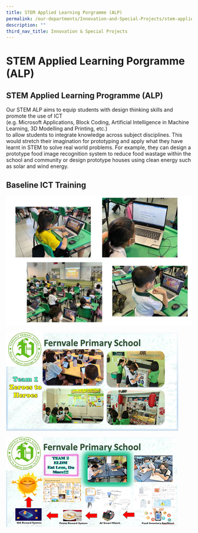 ```yaml
---
title: STEM Applied Learning Porgramme (ALP)
permalink: /our-departments/Innovation-and-Special-Projects/stem-applied-learning-porgramme-alp/
description: ""
third_nav_title: Innovation & Special Projects
---
```

# STEM Applied Learning Porgramme (ALP)

## STEM Applied Learning Programme (ALP)

Our STEM ALP aims to equip students with design thinking skills and promote the use of ICT  
(e.g. Microsoft Applications, Block Coding, Artificial Intelligence in Machine Learning, 3D Modelling and Printing, etc.)  
to allow students to integrate knowledge across subject disciplines. This would stretch their imagination for prototyping and apply what they have learnt in STEM to solve real world problems. For example, they can design a prototype food image recognition system to reduce food wastage within the school and community or design prototype houses using clean energy such as solar and wind energy.

## Baseline ICT Training

![](/images/Our%20departments/STEM%20ALP/LLP%20PIC%201.png)

![](/images/Our%20departments/STEM%20ALP/LLP%20PIC%202.png)

![](/images/Our%20departments/STEM%20ALP/LLP%20PIC%203.png)
